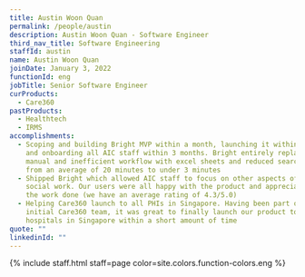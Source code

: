 ```yaml
---
title: Austin Woon Quan
permalink: /people/austin
description: Austin Woon Quan - Software Engineer
third_nav_title: Software Engineering
staffId: austin
name: Austin Woon Quan
joinDate: January 3, 2022
functionId: eng
jobTitle: Senior Software Engineer
curProducts:
  - Care360
pastProducts:
  - Healthtech
  - IRMS
accomplishments:
  - Scoping and building Bright MVP within a month, launching it within a month
    and onboarding all AIC staff within 3 months. Bright entirely replaced their
    manual and inefficient workflow with excel sheets and reduced search times
    from an average of 20 minutes to under 3 minutes
  - Shipped Bright which allowed AIC staff to focus on other aspects of their
    social work. Our users were all happy with the product and appreciative of
    the work done (we have an average rating of 4.3/5.0)
  - Helping Care360 launch to all PHIs in Singapore. Having been part of the
    initial Care360 team, it was great to finally launch our product to all
    hospitals in Singapore within a short amount of time
quote: ""
linkedinId: ""
---
```


{% include staff.html staff=page color=site.colors.function-colors.eng %}
